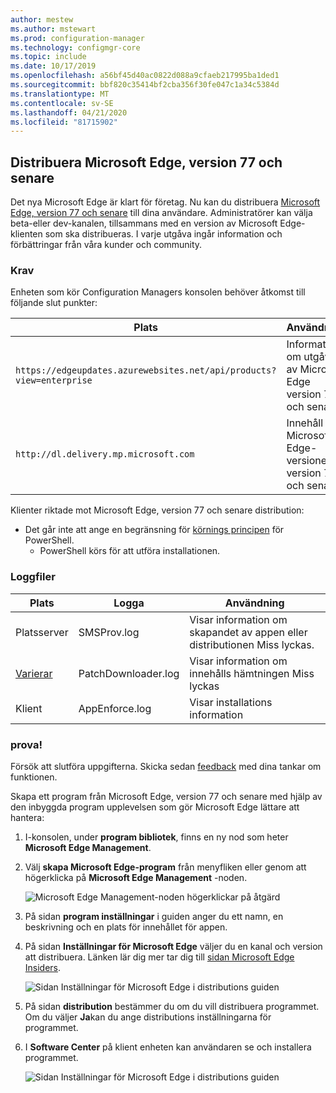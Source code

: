 ```yaml
---
author: mestew
ms.author: mstewart
ms.prod: configuration-manager
ms.technology: configmgr-core
ms.topic: include
ms.date: 10/17/2019
ms.openlocfilehash: a56bf45d40ac0822d088a9cfaeb217995ba1ded1
ms.sourcegitcommit: bbf820c35414bf2cba356f30fe047c1a34c5384d
ms.translationtype: MT
ms.contentlocale: sv-SE
ms.lasthandoff: 04/21/2020
ms.locfileid: "81715902"
---
```

## <a name="deploy-microsoft-edge-version-77-and-later"></a><a name="bkmk_Microsoft_Edge"></a>Distribuera Microsoft Edge, version 77 och senare
<!--4561024-->
Det nya Microsoft Edge är klart för företag. Nu kan du distribuera [Microsoft Edge, version 77 och senare](https://docs.microsoft.com/deployedge/) till dina användare. Administratörer kan välja beta-eller dev-kanalen, tillsammans med en version av Microsoft Edge-klienten som ska distribueras. I varje utgåva ingår information och förbättringar från våra kunder och community.

### <a name="prerequisites"></a>Krav

Enheten som kör Configuration Managers konsolen behöver åtkomst till följande slut punkter:

|Plats|Användning|
|---|---|
|`https://edgeupdates.azurewebsites.net/api/products?view=enterprise`|Information om utgåvor av Microsoft Edge version 77 och senare|
|`http://dl.delivery.mp.microsoft.com`|Innehåll för Microsoft Edge-versioner, version 77 och senare|

Klienter riktade mot Microsoft Edge, version 77 och senare distribution:

- Det går inte att ange en begränsning för [körnings principen](https://docs.microsoft.com/powershell/module/microsoft.powershell.core/about/about_execution_policies) för PowerShell.
  - PowerShell körs för att utföra installationen.


### <a name="log-files"></a>Loggfiler

|Plats|Logga|Användning|
|---|---|---|
| Platsserver|SMSProv.log|Visar information om skapandet av appen eller distributionen Miss lyckas.|
| [Varierar](../../../../plan-design/hierarchy/log-files.md)|PatchDownloader.log| Visar information om innehålls hämtningen Miss lyckas|
| Klient|  AppEnforce.log|Visar installations information|

### <a name="try-it-out"></a>prova!

Försök att slutföra uppgifterna. Skicka sedan [feedback](../../../../understand/find-help.md#product-feedback) med dina tankar om funktionen.

Skapa ett program från Microsoft Edge, version 77 och senare med hjälp av den inbyggda program upplevelsen som gör Microsoft Edge lättare att hantera:

1. I-konsolen, under **program bibliotek**, finns en ny nod som heter **Microsoft Edge Management**.
1. Välj **skapa Microsoft Edge-program** från menyfliken eller genom att högerklicka på **Microsoft Edge Management** -noden.

   ![Microsoft Edge Management-noden högerklickar på åtgärd](../../media/4561024-create-microsoft-edge-application.png)

1. På sidan **program inställningar** i guiden anger du ett namn, en beskrivning och en plats för innehållet för appen.
1. På sidan **Inställningar för Microsoft Edge** väljer du en kanal och version att distribuera. Länken lär dig mer tar dig till [sidan Microsoft Edge Insiders](https://www.microsoftedgeinsider.com/).

   ![Sidan Inställningar för Microsoft Edge i distributions guiden](../../media/4561024-edge-settings-wizard.png)

1. På sidan **distribution** bestämmer du om du vill distribuera programmet. Om du väljer **Ja**kan du ange distributions inställningarna för programmet.
1. I **Software Center** på klient enheten kan användaren se och installera programmet.

   ![Sidan Inställningar för Microsoft Edge i distributions guiden](../../media/4561024-software-center-install-edge.png)
